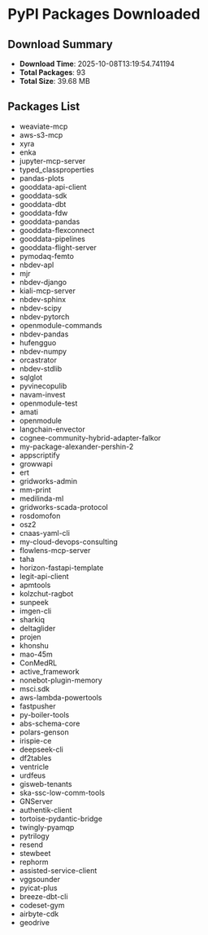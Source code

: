 # PyPI Packages Downloaded

## Download Summary
- **Download Time**: 2025-10-08T13:19:54.741194
- **Total Packages**: 93
- **Total Size**: 39.68 MB

## Packages List
- weaviate-mcp
- aws-s3-mcp
- xyra
- enka
- jupyter-mcp-server
- typed_classproperties
- pandas-plots
- gooddata-api-client
- gooddata-sdk
- gooddata-dbt
- gooddata-fdw
- gooddata-pandas
- gooddata-flexconnect
- gooddata-pipelines
- gooddata-flight-server
- pymodaq-femto
- nbdev-apl
- mjr
- nbdev-django
- kiali-mcp-server
- nbdev-sphinx
- nbdev-scipy
- nbdev-pytorch
- openmodule-commands
- nbdev-pandas
- hufengguo
- nbdev-numpy
- orcastrator
- nbdev-stdlib
- sqlglot
- pyvinecopulib
- navam-invest
- openmodule-test
- amati
- openmodule
- langchain-envector
- cognee-community-hybrid-adapter-falkor
- my-package-alexander-pershin-2
- appscriptify
- growwapi
- ert
- gridworks-admin
- mm-print
- medilinda-ml
- gridworks-scada-protocol
- rosdomofon
- osz2
- cnaas-yaml-cli
- my-cloud-devops-consulting
- flowlens-mcp-server
- taha
- horizon-fastapi-template
- legit-api-client
- apmtools
- kolzchut-ragbot
- sunpeek
- imgen-cli
- sharkiq
- deltaglider
- projen
- khonshu
- mao-45m
- ConMedRL
- active_framework
- nonebot-plugin-memory
- msci.sdk
- aws-lambda-powertools
- fastpusher
- py-boiler-tools
- abs-schema-core
- polars-genson
- irispie-ce
- deepseek-cli
- df2tables
- ventricle
- urdfeus
- gisweb-tenants
- ska-ssc-low-comm-tools
- GNServer
- authentik-client
- tortoise-pydantic-bridge
- twingly-pyamqp
- pytrilogy
- resend
- stewbeet
- rephorm
- assisted-service-client
- vggsounder
- pyicat-plus
- breeze-dbt-cli
- codeset-gym
- airbyte-cdk
- geodrive

